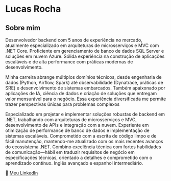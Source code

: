 # Lucas Rocha

## Sobre mim
Desenvolvedor backend com 5 anos de experiência no mercado, atualmente especializado em arquiteturas de microsserviços e MVC com .NET Core. Proficiente em gerenciamento de banco de dados SQL Server e soluções em nuvem Azure. Sólida experiência na construção de aplicações escaláveis e de alta performance com práticas modernas de desenvolvimento.

Minha carreira abrange múltiplos domínios técnicos, desde engenharia de dados (Python, Airflow, Spark) até observabilidade (Dynatrace, práticas de SRE) e desenvolvimento de sistemas embarcados. Também apaixonado por aplicações de IA, ciência de dados e criação de soluções que entregam valor mensurável para o negócio. Essa experiência diversificada me permite trazer perspectivas únicas para problemas complexos

Especializado em projetar e implementar soluções robustas de backend em .NET, trabalhando com arquiteturas de microsserviços e MVC, desenvolvimento de APIs e integração com a nuvem. Experiente em otimização de performance de banco de dados e implementação de sistemas escaláveis. Comprometido com a escrita de código limpo e de fácil manutenção, mantendo-me atualizado com os mais recentes avanços do ecossistema .NET. Combino excelência técnica com fortes habilidades de comunicação—hábil em traduzir requisitos de negócio em especificações técnicas, orientado a detalhes e comprometido com o aprendizado contínuo. Inglês avançado e espanhol intermediário.

🔗 [Meu LinkedIn](https://www.linkedin.com/in/lucas-rocha-84025a147/)
